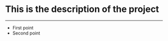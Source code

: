 <h1>This is the description of the project</h1>
<hr>
<ul>
  <li>First point</li>
  <li>Second point</li>
</ul>
